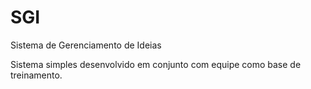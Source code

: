 # SGI
Sistema de Gerenciamento de Ideias

Sistema simples desenvolvido em conjunto com equipe como base de treinamento. 

